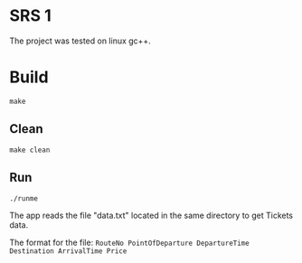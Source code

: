 # SRS 1

The project was tested on linux gc++.

# Build

```
make
```

## Clean

```
make clean
```

## Run

```
./runme
```

The app reads the file "data.txt" located in the same directory to get Tickets data.

The format for the file:
`RouteNo PointOfDeparture DepartureTime Destination ArrivalTime Price`
